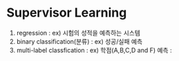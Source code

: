 # Supervisor Learning

 1. regression : ex) 시험의 성적을 예측하는 시스템
 2. binary classification(분류) : ex) 성공/실패 예측
 3. multi-label classfication : ex) 학점(A,B,C,D and F) 예측 : 
 
 
